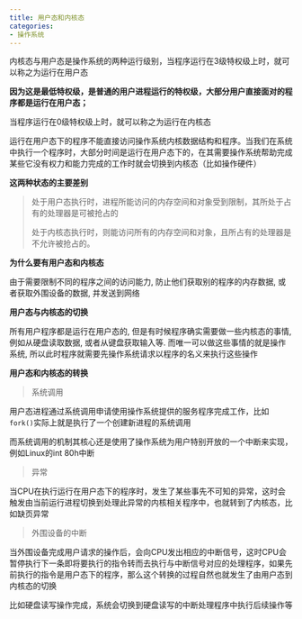 ```yaml
---
title: 用户态和内核态
categories: 
- 操作系统
---
```


内核态与用户态是操作系统的两种运行级别，当程序运行在3级特权级上时，就可以称之为运行在用户态

**因为这是最低特权级，是普通的用户进程运行的特权级，大部分用户直接面对的程序都是运行在用户态；**

当程序运行在0级特权级上时，就可以称之为运行在内核态

运行在用户态下的程序不能直接访问操作系统内核数据结构和程序。当我们在系统中执行一个程序时，大部分时间是运行在用户态下的，在其需要操作系统帮助完成某些它没有权力和能力完成的工作时就会切换到内核态（比如操作硬件）

**这两种状态的主要差别**

> 处于用户态执行时，进程所能访问的内存空间和对象受到限制，其所处于占有的处理器是可被抢占的
>
> 处于内核态执行时，则能访问所有的内存空间和对象，且所占有的处理器是不允许被抢占的。

**为什么要有用户态和内核态**

由于需要限制不同的程序之间的访问能力, 防止他们获取别的程序的内存数据, 或者获取外围设备的数据, 并发送到网络

**用户态与内核态的切换**

所有用户程序都是运行在用户态的, 但是有时候程序确实需要做一些内核态的事情, 例如从硬盘读取数据, 或者从键盘获取输入等. 而唯一可以做这些事情的就是操作系统, 所以此时程序就需要先操作系统请求以程序的名义来执行这些操作

**用户态和内核态的转换**

> 系统调用

用户态进程通过系统调用申请使用操作系统提供的服务程序完成工作，比如`fork()`实际上就是执行了一个创建新进程的系统调用

而系统调用的机制其核心还是使用了操作系统为用户特别开放的一个中断来实现，例如Linux的int 80h中断

> 异常

当CPU在执行运行在用户态下的程序时，发生了某些事先不可知的异常，这时会触发由当前运行进程切换到处理此异常的内核相关程序中，也就转到了内核态，比如缺页异常

> 外围设备的中断

当外围设备完成用户请求的操作后，会向CPU发出相应的中断信号，这时CPU会暂停执行下一条即将要执行的指令转而去执行与中断信号对应的处理程序，如果先前执行的指令是用户态下的程序，那么这个转换的过程自然也就发生了由用户态到内核态的切换

比如硬盘读写操作完成，系统会切换到硬盘读写的中断处理程序中执行后续操作等